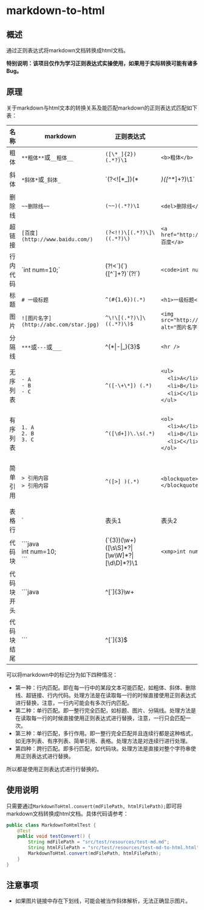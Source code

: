 # markdown-to-html

## 概述

通过正则表达式将markdown文档转换成html文档。

**特别说明：该项目仅作为学习正则表达式实操使用，如果用于实际转换可能有诸多Bug。**

## 原理

关于markdown与html文本的转换关系及能匹配markdown的正则表达式匹配如下表：

| 名称     | markdown                        | 正则表达式                     | html                                      | 备注     |
| -------- | ------------------------------- | ------------------------------ | ----------------------------------------- | -------- |
| 粗体     | `**粗体**`或`__粗体__`          | `([\*_]{2})(.*?)\1`            | `<b>粗体</b>`                             | 行内匹配 |
| 斜体     | `*斜体*`或`_斜体_`              | `(?<![\*_])(\*|_)([^\*_]+?)\1` | `<i>斜体</i>`                             | 行内匹配 |
| 删除线   | `~~删除线~~`                    | `(~~)(.*?)\1`                  | `<del>删除线</del>`                       | 行内匹配 |
| 超链接   | `[百度](http://www.baidu.com/)` | `(?<!!)\[(.*?)\]\((.*?)\)`     | `<a href="http://www.baidu.com">百度</a>` | 行内匹配 |
| 行内代码 | \`int num=10;\` | (?!<\`)(\`)(\[^\`]+?)\`(?!\`) | `<code>int num=10;</code>` | 行内匹配 |
| 标题 | `# 一级标题` | `^(#{1,6})(.*)` | `<h1>一级标题</h1>` | 单行匹配 |
| 图片 | `![图片名字](http://abc.com/star.jpg)` | `^\!\[(.*?)\]\((.*?)\)$` | `<img src="http://abc.com/star.jpg" alt="图片名字" />` | 单行匹配 |
| 分隔线 | `***`或`---`或`___` | ^(\*\|-\|_){3}$ | `<hr />` | 单行匹配 |
| 无序列表 | `- A`<br/>`- B`<br/>`- C` | `^([-\+\*]) (.*)` | `<ul>`<br/>&nbsp;&nbsp;&nbsp;&nbsp;`<li>A</li>`<br />&nbsp;&nbsp;&nbsp;&nbsp;`<li>B</li>`<br />&nbsp;&nbsp;&nbsp;&nbsp;`<li>C</li>`<br />`</ul>` | 单行匹配，多行作用 |
| 有序列表 | `1. A`<br/>`2. B`<br/>`3. C` | `^([\d+])\.\s(.*)` | `<ol>`<br/>&nbsp;&nbsp;&nbsp;&nbsp;`<li>A</li>`<br />&nbsp;&nbsp;&nbsp;&nbsp;`<li>B</li>`<br />&nbsp;&nbsp;&nbsp;&nbsp;`<li>C</li>`<br />`</ol>` | 单行匹配，多行作用 |
| 简单引用 | `> 引用内容`<br/>`> 引用内容` | `^([>] )(.*)` | `<blockquote>引用内容</blockquote>` | 单行匹配，多行作用 |
| 表格行 | `|表头1|表头2|`<br/>`|--|--|`<br/>`|列1|列2|` |        `^(\|)(.*?)\|$`                        | `<table><tr><th>标题1</th><th>标题1</th></tr><tr><td>列1</td><td>列2</td></tr></table>` | 单行匹配，多行作用 |
| 代码块 | \`\`\`java<br/>int num=10;<br/>\`\`\` |      (`{3})(\w+)([\s\S]\*?\|[\w\W]\*?\|[\d\D]*?)\1                       | `<xmp>int num=10;</xmp>` | 跨行匹配 ||
| 代码块开头 | \`\`\`java | ^[\`]{3}\\w+ |                                           |          |
| 代码块结尾 | \`\`\` | ^[`]{3}$ |                                           |          |

可以将markdown中的标记分为如下四种情况：

- 第一种：行内匹配。即在每一行中的某段文本可能匹配，如粗体、斜体、删除线、超链接、行内代码。处理方法是在读取每一行的时候直接使用正则表达式进行替换，注意，一行内可能会有多次行内匹配。
- 第二种：单行匹配。即一整行完全匹配，如标题、图片、分隔线。处理方法是在读取每一行的时候直接使用正则表达式进行替换，注意，一行只会匹配一次。
- 第三种：单行匹配，多行作用。即一整行完全匹配并且连续行都是这种格式，如无序列表、有序列表、简单引用、表格。处理方法是对连续行进行处理。
- 第四种：跨行匹配。即多行匹配，如代码块。处理方法是直接对整个字符串使用正则表达式进行替换。

所以都是使用正则表达式进行行替换的。

## 使用说明

只需要通过`MarkdownToHtml.convert(mdFilePath, htmlFilePath);`即可将markdown文档转换成html文档。具体代码请参考：

```java
public class MarkdownToHtmlTest {
    @Test
    public void testConvert() {
        String mdFilePath = "src/test/resources/test-md.md";
        String htmlFilePath = "src/test/resources/test-md-to-html.html";
        MarkdownToHtml.convert(mdFilePath, htmlFilePath);
    }
}
```

## 注意事项
- 如果图片链接中存在下划线，可能会被当作斜体解析，无法正确显示图片。